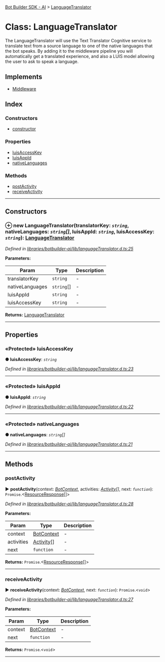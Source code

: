 [Bot Builder SDK - AI](../README.md) > [LanguageTranslator](../classes/botbuilder_ai.languagetranslator.md)



# Class: LanguageTranslator


The LanguageTranslator will use the Text Translator Cognitive service to translate text from a source language to one of the native languages that the bot speaks. By adding it to the middleware pipeline you will automatically get a translated experience, and also a LUIS model allowing the user to ask to speak a language.

## Implements

* [Middleware]()

## Index

### Constructors

* [constructor](botbuilder_ai.languagetranslator.md#constructor)


### Properties

* [luisAccessKey](botbuilder_ai.languagetranslator.md#luisaccesskey)
* [luisAppId](botbuilder_ai.languagetranslator.md#luisappid)
* [nativeLanguages](botbuilder_ai.languagetranslator.md#nativelanguages)


### Methods

* [postActivity](botbuilder_ai.languagetranslator.md#postactivity)
* [receiveActivity](botbuilder_ai.languagetranslator.md#receiveactivity)



---
## Constructors
<a id="constructor"></a>


### ⊕ **new LanguageTranslator**(translatorKey: *`string`*, nativeLanguages: *`string`[]*, luisAppId: *`string`*, luisAccessKey: *`string`*): [LanguageTranslator](botbuilder_ai.languagetranslator.md)


*Defined in [libraries/botbuilder-ai/lib/languageTranslator.d.ts:25](https://github.com/Microsoft/botbuilder-js/blob/6102823/libraries/botbuilder-ai/lib/languageTranslator.d.ts#L25)*



**Parameters:**

| Param | Type | Description |
| ------ | ------ | ------ |
| translatorKey | `string`   |  - |
| nativeLanguages | `string`[]   |  - |
| luisAppId | `string`   |  - |
| luisAccessKey | `string`   |  - |





**Returns:** [LanguageTranslator](botbuilder_ai.languagetranslator.md)

---


## Properties
<a id="luisaccesskey"></a>

### «Protected» luisAccessKey

**●  luisAccessKey**:  *`string`* 

*Defined in [libraries/botbuilder-ai/lib/languageTranslator.d.ts:23](https://github.com/Microsoft/botbuilder-js/blob/6102823/libraries/botbuilder-ai/lib/languageTranslator.d.ts#L23)*





___

<a id="luisappid"></a>

### «Protected» luisAppId

**●  luisAppId**:  *`string`* 

*Defined in [libraries/botbuilder-ai/lib/languageTranslator.d.ts:22](https://github.com/Microsoft/botbuilder-js/blob/6102823/libraries/botbuilder-ai/lib/languageTranslator.d.ts#L22)*





___

<a id="nativelanguages"></a>

### «Protected» nativeLanguages

**●  nativeLanguages**:  *`string`[]* 

*Defined in [libraries/botbuilder-ai/lib/languageTranslator.d.ts:21](https://github.com/Microsoft/botbuilder-js/blob/6102823/libraries/botbuilder-ai/lib/languageTranslator.d.ts#L21)*





___


## Methods
<a id="postactivity"></a>

###  postActivity

► **postActivity**(context: *[BotContext]()*, activities: *[Activity]()[]*, next: *`function`*): `Promise`.<[ResourceResponse]()[]>



*Defined in [libraries/botbuilder-ai/lib/languageTranslator.d.ts:28](https://github.com/Microsoft/botbuilder-js/blob/6102823/libraries/botbuilder-ai/lib/languageTranslator.d.ts#L28)*



**Parameters:**

| Param | Type | Description |
| ------ | ------ | ------ |
| context | [BotContext]()   |  - |
| activities | [Activity]()[]   |  - |
| next | `function`   |  - |





**Returns:** `Promise`.<[ResourceResponse]()[]>





___

<a id="receiveactivity"></a>

###  receiveActivity

► **receiveActivity**(context: *[BotContext]()*, next: *`function`*): `Promise`.<`void`>



*Defined in [libraries/botbuilder-ai/lib/languageTranslator.d.ts:27](https://github.com/Microsoft/botbuilder-js/blob/6102823/libraries/botbuilder-ai/lib/languageTranslator.d.ts#L27)*



**Parameters:**

| Param | Type | Description |
| ------ | ------ | ------ |
| context | [BotContext]()   |  - |
| next | `function`   |  - |





**Returns:** `Promise`.<`void`>





___


